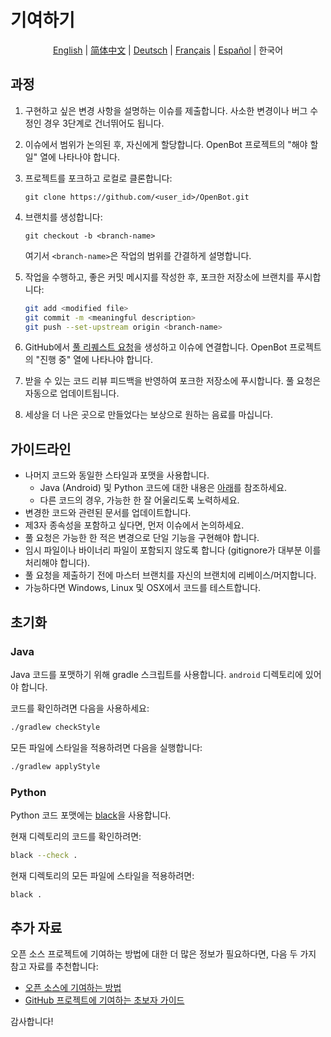# 기여하기

<p align="center">
  <a href="CONTRIBUTING.md">English</a> |
  <a href="CONTRIBUTING.zh-CN.md">简体中文</a> |
  <a href="CONTRIBUTING.de-DE.md">Deutsch</a> |
  <a href="CONTRIBUTING.fr-FR.md">Français</a> |
  <a href="CONTRIBUTING.es-ES.md">Español</a> |
  <span>한국어</span>
</p>

## 과정

1. 구현하고 싶은 변경 사항을 설명하는 이슈를 제출합니다. 사소한 변경이나 버그 수정인 경우 3단계로 건너뛰어도 됩니다.
2. 이슈에서 범위가 논의된 후, 자신에게 할당합니다. OpenBot 프로젝트의 "해야 할 일" 열에 나타나야 합니다.
3. 프로젝트를 포크하고 로컬로 클론합니다:

   `git clone https://github.com/<user_id>/OpenBot.git`

4. 브랜치를 생성합니다:

   `git checkout -b <branch-name>`

   여기서 `<branch-name>`은 작업의 범위를 간결하게 설명합니다.

5. 작업을 수행하고, 좋은 커밋 메시지를 작성한 후, 포크한 저장소에 브랜치를 푸시합니다:

   ```bash
   git add <modified file>
   git commit -m <meaningful description>
   git push --set-upstream origin <branch-name>
   ```

6. GitHub에서 [풀 리퀘스트 요청](https://github.com/intel-isl/OpenBot/pulls)을 생성하고 이슈에 연결합니다. OpenBot 프로젝트의 "진행 중" 열에 나타나야 합니다.
7. 받을 수 있는 코드 리뷰 피드백을 반영하여 포크한 저장소에 푸시합니다. 풀 요청은 자동으로 업데이트됩니다.
8. 세상을 더 나은 곳으로 만들었다는 보상으로 원하는 음료를 마십니다.

## 가이드라인

- 나머지 코드와 동일한 스타일과 포맷을 사용합니다.
    - Java (Android) 및 Python 코드에 대한 내용은 [아래](#Formatting)를 참조하세요.
    - 다른 코드의 경우, 가능한 한 잘 어울리도록 노력하세요.
- 변경한 코드와 관련된 문서를 업데이트합니다.
- 제3자 종속성을 포함하고 싶다면, 먼저 이슈에서 논의하세요.
- 풀 요청은 가능한 한 적은 변경으로 단일 기능을 구현해야 합니다.
- 임시 파일이나 바이너리 파일이 포함되지 않도록 합니다 (gitignore가 대부분 이를 처리해야 합니다).
- 풀 요청을 제출하기 전에 마스터 브랜치를 자신의 브랜치에 리베이스/머지합니다.
- 가능하다면 Windows, Linux 및 OSX에서 코드를 테스트합니다.

## 초기화

### Java

Java 코드를 포맷하기 위해 gradle 스크립트를 사용합니다. `android` 디렉토리에 있어야 합니다.

코드를 확인하려면 다음을 사용하세요:

```bash
./gradlew checkStyle
```

모든 파일에 스타일을 적용하려면 다음을 실행합니다:

```bash
./gradlew applyStyle
```

### Python

Python 코드 포맷에는 [black](https://pypi.org/project/black/)을 사용합니다.

현재 디렉토리의 코드를 확인하려면:

```bash
black --check .
```

현재 디렉토리의 모든 파일에 스타일을 적용하려면:

```bash
black .
```

## 추가 자료

오픈 소스 프로젝트에 기여하는 방법에 대한 더 많은 정보가 필요하다면, 다음 두 가지 참고 자료를 추천합니다:

- [오픈 소스에 기여하는 방법](http://opensource.guide/how-to-contribute/)
- [GitHub 프로젝트에 기여하는 초보자 가이드](https://akrabat.com/the-beginners-guide-to-contributing-to-a-github-project/)

감사합니다!